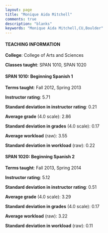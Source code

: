 ```yaml
---
layout: page
title: "Monique Aida Mitchell" 
comments: true
description: "blanks"
keywords: "Monique Aida Mitchell,CU,Boulder"
---
```

<head>
<script src="https://ajax.googleapis.com/ajax/libs/jquery/2.1.3/jquery.min.js"></script>
<script src="https://dl.dropboxusercontent.com/s/pc42nxpaw1ea4o9/highcharts.js?dl=0"></script>
<!-- <script src="../assets/js/highcharts.js"></script> -->
<style type="text/css">@font-face {
	font-family: "Bebas Neue";
	src: url(https://www.filehosting.org/file/details/544349/BebasNeue Regular.otf) format("opentype");
	}
	h1.Bebas { 
		font-family: "Bebas Neue", Verdana, Tahoma;
	}
</style>
</head>
	   
#### TEACHING INFORMATION

**College**: College of Arts and Sciences

**Classes taught**: SPAN 1010, SPAN 1020

#### SPAN 1010: Beginning Spanish 1

**Terms taught**: Fall 2012, Spring 2013

**Instructor rating**: 5.71

**Standard deviation in instructor rating**: 0.21

**Average grade** (4.0 scale): 2.86

**Standard deviation in grades** (4.0 scale): 0.17

**Average workload** (raw): 3.55

**Standard deviation in workload** (raw): 0.22

#### SPAN 1020: Beginning Spanish 2

**Terms taught**: Fall 2013, Spring 2014

**Instructor rating**: 5.12

**Standard deviation in instructor rating**: 0.51

**Average grade** (4.0 scale): 3.29

**Standard deviation in grades** (4.0 scale): 0.17

**Average workload** (raw): 3.22

**Standard deviation in workload** (raw): 0.11

